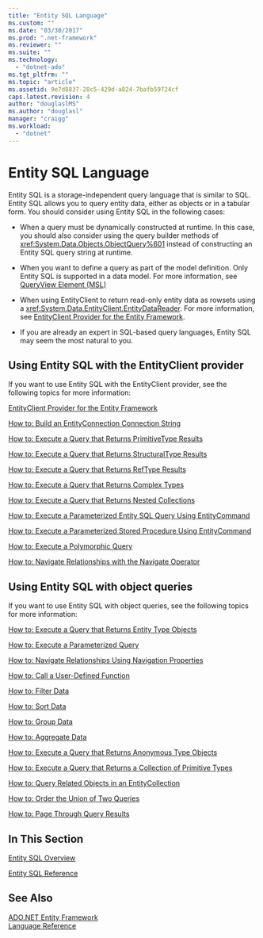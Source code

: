 ```yaml
---
title: "Entity SQL Language"
ms.custom: ""
ms.date: "03/30/2017"
ms.prod: ".net-framework"
ms.reviewer: ""
ms.suite: ""
ms.technology: 
  - "dotnet-ado"
ms.tgt_pltfrm: ""
ms.topic: "article"
ms.assetid: 9e7d8837-28c5-429d-a824-7bafb59724cf
caps.latest.revision: 4
author: "douglaslMS"
ms.author: "douglasl"
manager: "craigg"
ms.workload: 
  - "dotnet"
---
```

# Entity SQL Language
Entity SQL is a storage-independent query language that is similar to SQL. Entity SQL allows you to query entity data, either as objects or in a tabular form. You should consider using Entity SQL in the following cases:  
  
-   When a query must be dynamically constructed at runtime. In this case, you should also consider using the query builder methods of <xref:System.Data.Objects.ObjectQuery%601> instead of constructing an Entity SQL query string at runtime.  
  
-   When you want to define a query as part of the model definition. Only Entity SQL is supported in a data model. For more information, see [QueryView Element (MSL)](http://msdn.microsoft.com/en-us/f0426b34-45cb-4fd7-9777-e0570c5e0e80)  
  
-   When using EntityClient to return read-only entity data as rowsets using a <xref:System.Data.EntityClient.EntityDataReader>. For more information, see [EntityClient Provider for the Entity Framework](../../../../../../docs/framework/data/adonet/ef/entityclient-provider-for-the-entity-framework.md).  
  
-   If you are already an expert in SQL-based query languages, Entity SQL may seem the most natural to you.  
  
## Using Entity SQL with the EntityClient provider  
 If you want to use Entity SQL with the EntityClient provider, see the following topics for more information:  
  
 [EntityClient Provider for the Entity Framework](../../../../../../docs/framework/data/adonet/ef/entityclient-provider-for-the-entity-framework.md)  
  
 [How to: Build an EntityConnection Connection String](../../../../../../docs/framework/data/adonet/ef/how-to-build-an-entityconnection-connection-string.md)  
  
 [How to: Execute a Query that Returns PrimitiveType Results](../../../../../../docs/framework/data/adonet/ef/how-to-execute-a-query-that-returns-primitivetype-results.md)  
  
 [How to: Execute a Query that Returns StructuralType Results](../../../../../../docs/framework/data/adonet/ef/how-to-execute-a-query-that-returns-structuraltype-results.md)  
  
 [How to: Execute a Query that Returns RefType Results](../../../../../../docs/framework/data/adonet/ef/how-to-execute-a-query-that-returns-reftype-results.md)  
  
 [How to: Execute a Query that Returns Complex Types](../../../../../../docs/framework/data/adonet/ef/how-to-execute-a-query-that-returns-complex-types.md)  
  
 [How to: Execute a Query that Returns Nested Collections](../../../../../../docs/framework/data/adonet/ef/how-to-execute-a-query-that-returns-nested-collections.md)  
  
 [How to: Execute a Parameterized Entity SQL Query Using EntityCommand](../../../../../../docs/framework/data/adonet/ef/how-to-execute-a-parameterized-entity-sql-query-using-entitycommand.md)  
  
 [How to: Execute a Parameterized Stored Procedure Using EntityCommand](../../../../../../docs/framework/data/adonet/ef/how-to-execute-a-parameterized-stored-procedure-using-entitycommand.md)  
  
 [How to: Execute a Polymorphic Query](../../../../../../docs/framework/data/adonet/ef/how-to-execute-a-polymorphic-query.md)  
  
 [How to: Navigate Relationships with the Navigate Operator](../../../../../../docs/framework/data/adonet/ef/how-to-navigate-relationships-with-the-navigate-operator.md)  
  
## Using Entity SQL with object queries  
 If you want to use Entity SQL with object queries, see the following topics for more information:  
  
 [How to: Execute a Query that Returns Entity Type Objects](http://msdn.microsoft.com/en-us/f73e137d-1534-42bb-9e31-99ca42c19b48)  
  
 [How to: Execute a Parameterized Query](http://msdn.microsoft.com/en-us/42048f03-c65c-4d98-b50a-3e7d537a63e8)  
  
 [How to: Navigate Relationships Using Navigation Properties](http://msdn.microsoft.com/en-us/b1d71c7d-16a7-4b46-96ac-690176bd5057)  
  
 [How to: Call a User-Defined Function](http://msdn.microsoft.com/en-us/ad131b86-8b4e-4747-8605-d4fc64fb9d02)  
  
 [How to: Filter Data](http://msdn.microsoft.com/en-us/776f8556-3350-4572-804a-b1513515c1b2)  
  
 [How to: Sort Data](http://msdn.microsoft.com/en-us/c05f2506-cb9d-4ebc-822b-300042ad53e7)  
  
 [How to: Group Data](http://msdn.microsoft.com/en-us/df801d9d-9a8a-4157-97a6-5016b18998e1)  
  
 [How to: Aggregate Data](http://msdn.microsoft.com/en-us/4cf04ce8-3c0f-4f88-9d97-8fac8622598d)  
  
 [How to: Execute a Query that Returns Anonymous Type Objects](http://msdn.microsoft.com/en-us/3b264025-e911-4d73-90ce-992d2b9d189d)  
  
 [How to: Execute a Query that Returns a Collection of Primitive Types](http://msdn.microsoft.com/en-us/115b52c0-4f27-4253-8991-284b450000b5)  
  
 [How to: Query Related Objects in an EntityCollection](http://msdn.microsoft.com/en-us/11ce946f-16f8-4c1d-9d80-f740853807ba)  
  
 [How to: Order the Union of Two Queries](http://msdn.microsoft.com/en-us/853c583a-eaba-4400-830d-be974e735313)  
  
 [How to: Page Through Query Results](http://msdn.microsoft.com/en-us/ffc0f920-e7de-42e0-9b12-ef356421d030)  
  
## In This Section  
 [Entity SQL Overview](../../../../../../docs/framework/data/adonet/ef/language-reference/entity-sql-overview.md)  
  
 [Entity SQL Reference](../../../../../../docs/framework/data/adonet/ef/language-reference/entity-sql-reference.md)  
  
## See Also  
 [ADO.NET Entity Framework](../../../../../../docs/framework/data/adonet/ef/index.md)  
 [Language Reference](../../../../../../docs/framework/data/adonet/ef/language-reference/index.md)
